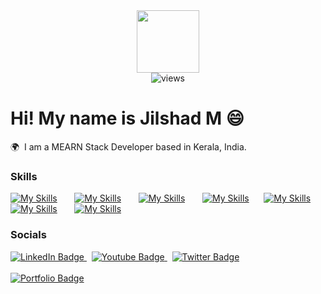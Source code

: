 <div id="header" align="center">
  <img src="https://media.giphy.com/media/M9gbBd9nbDrOTu1Mqx/giphy.gif" width="100"/><br>
  <img src="https://komarev.com/ghpvc/?username=dilu20035&base=900&style=flat-square&color=brightgreen" alt="views"/>
</div>

Hi! My name is Jilshad M 😄
========================================================================================================================================

🌍  I am a MEARN Stack Developer based in Kerala, India.
<br/>

### Skills

[![My Skills](https://skillicons.dev/icons?i=html,css)](https://skillicons.dev) &nbsp;&nbsp;&nbsp;&nbsp;&nbsp; [![My Skills](https://skillicons.dev/icons?i=js,ts)](https://skillicons.dev) &nbsp;&nbsp;&nbsp;&nbsp;&nbsp; [![My Skills](https://skillicons.dev/icons?i=react,angular)](https://skillicons.dev) &nbsp;&nbsp;&nbsp;&nbsp;&nbsp; [![My Skills](https://skillicons.dev/icons?i=express,nodejs)](https://skillicons.dev) &nbsp;&nbsp;&nbsp;&nbsp;&nbsp;[![My Skills](https://skillicons.dev/icons?i=mongodb,mysql)](https://skillicons.dev) &nbsp;&nbsp;&nbsp;&nbsp;&nbsp; [![My Skills](https://skillicons.dev/icons?i=tailwind,scss)](https://skillicons.dev) &nbsp;&nbsp;&nbsp;&nbsp;&nbsp; [![My Skills](https://skillicons.dev/icons?i=figma,xd)](https://skillicons.dev)
<br/>

### Socials

<div id="badges">
  <a href="https://www.linkedin.com/in/jilshad-m-445717306/">
    <img src="https://img.shields.io/badge/LinkedIn-blue?style=for-the-badge&logo=linkedin&logoColor=white" alt="LinkedIn Badge"/>
  </a>
  &nbsp;
  <a href="https://www.linkedin.com/in/jilshad-m-445717306/">
    <img src="https://img.shields.io/badge/YouTube-red?style=for-the-badge&logo=youtube&logoColor=white" alt="Youtube Badge"/>
  </a>
  &nbsp;
  <a href="https://www.linkedin.com/in/jilshad-m-445717306/">
    <img src="https://img.shields.io/badge/Twitter-blue?style=for-the-badge&logo=twitter&logoColor=white" alt="Twitter Badge"/>
  </a>
  <br><br>
  <a href="https://jilshad.vercel.app/">
    <img src="https://img.shields.io/badge/PORTFOLIO%20-yellow" alt="Portfolio Badge"/>
  </a>
</div>
